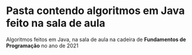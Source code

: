 # Pasta contendo algoritmos em Java feito na sala de aula
<p> Algoritmos feitos em Java, na sala de aula na cadeira de <b>Fundamentos de Programação</b> no ano de 2021</p>
